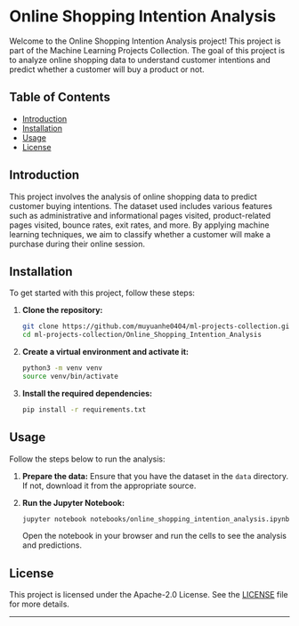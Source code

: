 # Online Shopping Intention Analysis

Welcome to the Online Shopping Intention Analysis project! This project is part of the Machine Learning Projects Collection. The goal of this project is to analyze online shopping data to understand customer intentions and predict whether a customer will buy a product or not.

## Table of Contents

- [Introduction](#introduction)
- [Installation](#installation)
- [Usage](#usage)
- [License](#license)

## Introduction

This project involves the analysis of online shopping data to predict customer buying intentions. The dataset used includes various features such as administrative and informational pages visited, product-related pages visited, bounce rates, exit rates, and more. By applying machine learning techniques, we aim to classify whether a customer will make a purchase during their online session.

## Installation

To get started with this project, follow these steps:

1. **Clone the repository:**

    ```bash
    git clone https://github.com/muyuanhe0404/ml-projects-collection.git
    cd ml-projects-collection/Online_Shopping_Intention_Analysis
    ```

2. **Create a virtual environment and activate it:**

    ```bash
    python3 -m venv venv
    source venv/bin/activate
    ```

3. **Install the required dependencies:**

    ```bash
    pip install -r requirements.txt
    ```

## Usage

Follow the steps below to run the analysis:

1. **Prepare the data:** Ensure that you have the dataset in the `data` directory. If not, download it from the appropriate source.

2. **Run the Jupyter Notebook:** 

    ```bash
    jupyter notebook notebooks/online_shopping_intention_analysis.ipynb
    ```

   Open the notebook in your browser and run the cells to see the analysis and predictions.


## License

This project is licensed under the Apache-2.0 License. See the [LICENSE](../LICENSE) file for more details.


---